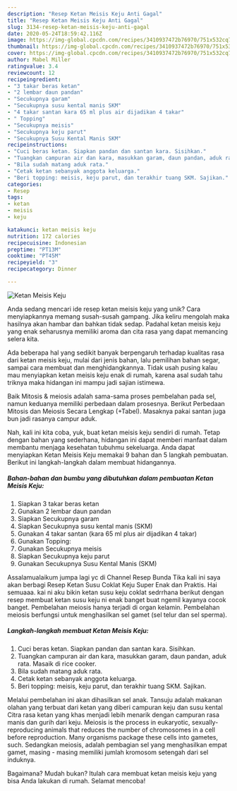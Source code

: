 ```yaml
---
description: "Resep Ketan Meisis Keju Anti Gagal"
title: "Resep Ketan Meisis Keju Anti Gagal"
slug: 3134-resep-ketan-meisis-keju-anti-gagal
date: 2020-05-24T18:59:42.116Z
image: https://img-global.cpcdn.com/recipes/3410937472b76970/751x532cq70/ketan-meisis-keju-foto-resep-utama.jpg
thumbnail: https://img-global.cpcdn.com/recipes/3410937472b76970/751x532cq70/ketan-meisis-keju-foto-resep-utama.jpg
cover: https://img-global.cpcdn.com/recipes/3410937472b76970/751x532cq70/ketan-meisis-keju-foto-resep-utama.jpg
author: Mabel Miller
ratingvalue: 3.4
reviewcount: 12
recipeingredient:
- "3 takar beras ketan"
- "2 lembar daun pandan"
- "Secukupnya garam"
- "Secukupnya susu kental manis SKM"
- "4 takar santan kara 65 ml plus air dijadikan 4 takar"
- " Topping"
- "Secukupnya meisis"
- "Secukupnya keju parut"
- "Secukupnya Susu Kental Manis SKM"
recipeinstructions:
- "Cuci beras ketan. Siapkan pandan dan santan kara. Sisihkan."
- "Tuangkan campuran air dan kara, masukkan garam, daun pandan, aduk rata. Masaik di rice cooker."
- "Bila sudah matang aduk rata."
- "Cetak ketan sebanyak anggota keluarga."
- "Beri topping: meisis, keju parut, dan terakhir tuang SKM. Sajikan."
categories:
- Resep
tags:
- ketan
- meisis
- keju

katakunci: ketan meisis keju 
nutrition: 172 calories
recipecuisine: Indonesian
preptime: "PT13M"
cooktime: "PT45M"
recipeyield: "3"
recipecategory: Dinner

---
```



![Ketan Meisis Keju](https://img-global.cpcdn.com/recipes/3410937472b76970/751x532cq70/ketan-meisis-keju-foto-resep-utama.jpg)

Anda sedang mencari ide resep ketan meisis keju yang unik? Cara menyiapkannya memang susah-susah gampang. Jika keliru mengolah maka hasilnya akan hambar dan bahkan tidak sedap. Padahal ketan meisis keju yang enak seharusnya memiliki aroma dan cita rasa yang dapat memancing selera kita.

Ada beberapa hal yang sedikit banyak berpengaruh terhadap kualitas rasa dari ketan meisis keju, mulai dari jenis bahan, lalu pemilihan bahan segar, sampai cara membuat dan menghidangkannya. Tidak usah pusing kalau mau menyiapkan ketan meisis keju enak di rumah, karena asal sudah tahu triknya maka hidangan ini mampu jadi sajian istimewa.

Baik Mitosis &amp; meiosis adalah sama-sama proses pembelahan pada sel, namun keduanya memiliki perbedaan dalam prosesnya. Berikut Perbedaan Mitosis dan Meiosis Secara Lengkap (+Tabel). Masaknya pakai santan juga bun jadi rasanya campur aduk.


Nah, kali ini kita coba, yuk, buat ketan meisis keju sendiri di rumah. Tetap dengan bahan yang sederhana, hidangan ini dapat memberi manfaat dalam membantu menjaga kesehatan tubuhmu sekeluarga. Anda dapat menyiapkan Ketan Meisis Keju memakai 9 bahan dan 5 langkah pembuatan. Berikut ini langkah-langkah dalam membuat hidangannya.

<!--inarticleads1-->

##### Bahan-bahan dan bumbu yang dibutuhkan dalam pembuatan Ketan Meisis Keju:

1. Siapkan 3 takar beras ketan
1. Gunakan 2 lembar daun pandan
1. Siapkan Secukupnya garam
1. Siapkan Secukupnya susu kental manis (SKM)
1. Gunakan 4 takar santan (kara 65 ml plus air dijadikan 4 takar)
1. Gunakan  Topping:
1. Gunakan Secukupnya meisis
1. Siapkan Secukupnya keju parut
1. Gunakan Secukupnya Susu Kental Manis (SKM)


Assalamualaikum jumpa lagi yc di Channel Resep Bunda Tika kali ini saya akan berbagi Resep Ketan Susu Coklat Keju Super Enak dan Praktis. Hai semuaaa. kai ni aku bikin ketan susu keju coklat sedrrhana berikut dengan resep membuat ketan susu keju ni enak banget buat ngemil kayanya cocok banget. Pembelahan meiosis hanya terjadi di organ kelamin. Pembelahan meiosis berfungsi untuk menghasilkan sel gamet (sel telur dan sel sperma). 

<!--inarticleads2-->

##### Langkah-langkah membuat Ketan Meisis Keju:

1. Cuci beras ketan. Siapkan pandan dan santan kara. Sisihkan.
1. Tuangkan campuran air dan kara, masukkan garam, daun pandan, aduk rata. Masaik di rice cooker.
1. Bila sudah matang aduk rata.
1. Cetak ketan sebanyak anggota keluarga.
1. Beri topping: meisis, keju parut, dan terakhir tuang SKM. Sajikan.


Melalui pembelahan ini akan dihasilkan sel anak. Tansuju adalah makanan olahan yang terbuat dari ketan yang diberi campuran keju dan susu kental Citra rasa ketan yang khas menjadi lebih menarik dengan campuran rasa manis dan gurih dari keju. Meiosis is the process in eukaryotic, sexually-reproducing animals that reduces the number of chromosomes in a cell before reproduction. Many organisms package these cells into gametes, such. Sedangkan meiosis, adalah pembagian sel yang menghasilkan empat gamet, masing - masing memiliki jumlah kromosom setengah dari sel induknya. 

Bagaimana? Mudah bukan? Itulah cara membuat ketan meisis keju yang bisa Anda lakukan di rumah. Selamat mencoba!
